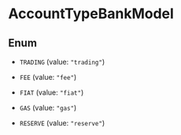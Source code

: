 

# AccountTypeBankModel

## Enum


* `TRADING` (value: `"trading"`)

* `FEE` (value: `"fee"`)

* `FIAT` (value: `"fiat"`)

* `GAS` (value: `"gas"`)

* `RESERVE` (value: `"reserve"`)



